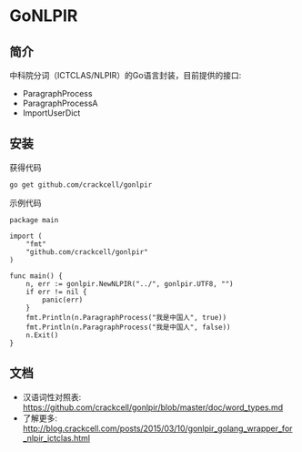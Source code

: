 # GoNLPIR

## 简介

中科院分词（ICTCLAS/NLPIR）的Go语言封装，目前提供的接口:

- ParagraphProcess
- ParagraphProcessA
- ImportUserDict

## 安装

获得代码

    go get github.com/crackcell/gonlpir

示例代码

    package main
    
    import (
        "fmt"
        "github.com/crackcell/gonlpir"
    )
    
    func main() {
        n, err := gonlpir.NewNLPIR("../", gonlpir.UTF8, "")
        if err != nil {
            panic(err)
        }
        fmt.Println(n.ParagraphProcess("我是中国人", true))
        fmt.Println(n.ParagraphProcess("我是中国人", false))
        n.Exit()
    }

## 文档

- 汉语词性对照表: https://github.com/crackcell/gonlpir/blob/master/doc/word_types.md
- 了解更多: http://blog.crackcell.com/posts/2015/03/10/gonlpir_golang_wrapper_for_nlpir_ictclas.html

